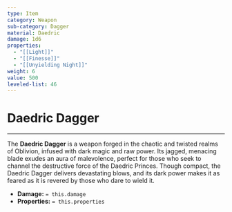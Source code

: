 ```yaml
---
type: Item
category: Weapon
sub-category: Dagger
material: Daedric
damage: 1d6
properties:
  - "[[Light]]"
  - "[[Finesse]]"
  - "[[Unyielding Night]]"
weight: 6
value: 500
leveled-list: 46
---
```

# Daedric Dagger
---
The **Daedric Dagger** is a weapon forged in the chaotic and twisted realms of Oblivion, infused with dark magic and raw power. Its jagged, menacing blade exudes an aura of malevolence, perfect for those who seek to channel the destructive force of the Daedric Princes. Though compact, the Daedric Dagger delivers devastating blows, and its dark power makes it as feared as it is revered by those who dare to wield it.

- **Damage:** `= this.damage`
- **Properties:** `= this.properties`